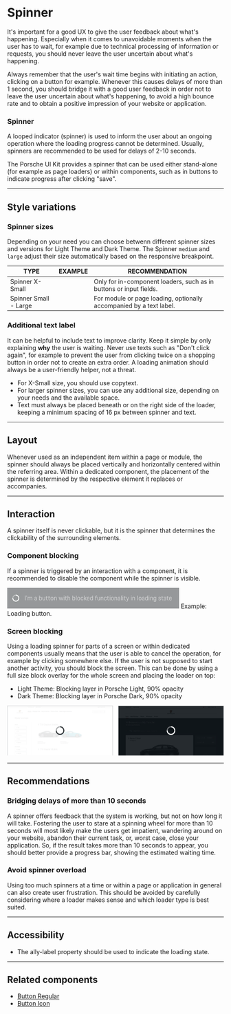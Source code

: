 # Spinner

It's important for a good UX to give the user feedback about what's happening.
Especially when it comes to unavoidable moments when the user has to wait,
for example due to technical processing of information or requests, you should
never leave the user uncertain about what's happening.

Always remember that the user's wait time begins with initiating an action,
clicking on a button for example. Whenever this causes delays of more than 1 second,
you should bridge it with a good user feedback in order not to leave the user
uncertain about what's happening, to avoid a high bounce rate and to obtain a positive
impression of your website or application.

### Spinner
A looped indicator (spinner) is used to inform the user about an ongoing operation
where the loading progress cannot be determined. Usually, spinners are recommended
to be used for delays of 2-10 seconds.

The Porsche UI Kit provides a spinner that can be used either stand-alone
(for example as page loaders) or within components, such as in buttons to
indicate progress after clicking "save".

---

## Style variations

### Spinner sizes
Depending on your need you can choose betwenn different spinner sizes and versions
for Light Theme and Dark Theme. The Spinner `medium` and `large` adjust their size automatically based on the responsive breakpoint.


| TYPE                      | EXAMPLE                            | RECOMMENDATION                                                          |
|---------------------------|------------------------------------|-------------------------------------------------------------------------|
| Spinner X-Small           |   <p-spinner size="x-small"></p-spinner>    | Only for in-component loaders, such as in buttons or input fields.      |
| Spinner Small - Large     |   <p-spinner size="small"></p-spinner><p-spinner size="medium"></p-spinner><p-spinner size="large"></p-spinner>  | For module or page loading, optionally accompanied by a text label.     |

### Additional text label
It can be helpful to include text to improve clarity. Keep it simple by only explaining
**why** the user is waiting. Never use texts such as "Don't click again", for example to prevent
the user from clicking twice on a shopping button in order not to create an extra order.
A loading animation should always be a user-friendly helper, not a threat.

* For X-Small size, you should use copytext.
* For larger spinner sizes, you can use any additional size, depending on your needs and the available space.
* Text must always be placed beneath or on the right side of the loader, keeping a minimum spacing of 16 px between spinner and text.

---

## Layout
Whenever used as an independent item within a page or module, the spinner should always
be placed vertically and horizontally centered within the referring area.
Within a dedicated component, the placement of the spinner is determined by the
respective element it replaces or accompanies.

---

## Interaction

A spinner itself is never clickable, but it is the spinner that determines
the clickability of the surrounding elements.

### Component blocking
If a spinner is triggered by an interaction with a component, it is recommended to disable
the component while the spinner is visible.

![Button functionality blocked while loading](./assets/spinner-blocking-component.png)
Example: Loading button.

### Screen blocking
Using a loading spinner for parts of a screen or within dedicated components usually means
that the user is able to cancel the operation, for example by clicking somewhere else.
If the user is not supposed to start another activity, you should block the screen.
This can be done by using a full size block overlay for the whole screen and placing
the loader on top:

* Light Theme: Blocking layer in Porsche Light, 90% opacity
* Dark Theme: Blocking layer in Porsche Dark, 90% opacity

![Page blocked while loading](./assets/spinner-blocking-page.png)

---

## Recommendations

### Bridging delays of more than 10 seconds
A spinner offers feedback that the system is working, but not on how long it will take.
Fostering the user to stare at a spinning wheel for more than 10 seconds will most likely
make the users get impatient, wandering around on your website, abandon their current task,
or, worst case, close your application. So, if the result takes more than 10 seconds to
appear, you should better provide a progress bar, showing the estimated waiting time.

### Avoid spinner overload
Using too much spinners at a time or within a page or application in general
can also create user frustration. This should be avoided by carefully considering
where a loader makes sense and which loader type is best suited.

---

## Accessibility

* The ally-label property should be used to indicate the loading state.

---

## Related components
* [Button Regular](#/web/components/action/button-regular)
* [Button Icon](#/web/components/action/button-icon)


